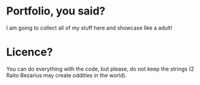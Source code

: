# Portfolio, you said?

I am going to collect all of my stuff here and showcase like a adult!


# Licence?
You can do everything with the code, but please, do not keep the strings (2 Raito Bezarius may create oddities in the world).
